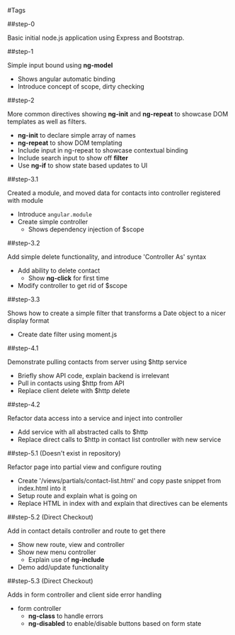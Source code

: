 #Tags

##step-0

Basic initial node.js application using Express and Bootstrap.

##step-1

Simple input bound using **ng-model**

 - Shows angular automatic binding
 - Introduce concept of scope, dirty checking

##step-2

More common directives showing **ng-init** and **ng-repeat** to showcase DOM templates as well as filters.

 - **ng-init** to declare simple array of names
 - **ng-repeat** to show DOM templating
 - Include input in ng-repeat to showcase contextual binding
 - Include search input to show off **filter**
 - Use **ng-if** to show state based updates to UI

##step-3.1

Created a module, and moved data for contacts into controller registered with module

  - Introduce <code>angular.module</code>
  - Create simple controller
    - Shows dependency injection of $scope

##step-3.2

Add simple delete functionality, and introduce 'Controller As' syntax

  - Add ability to delete contact
    - Show **ng-click** for first time
  - Modify controller to get rid of $scope

##step-3.3

Shows how to create a simple filter that transforms a Date object to a nicer display format

  - Create date filter using moment.js

##step-4.1

Demonstrate pulling contacts from server using $http service

  - Briefly show API code, explain backend is irrelevant
  - Pull in contacts using $http from API
  - Replace client delete with $http delete

##step-4.2

Refactor data access into a service and inject into controller

  - Add service with all abstracted calls to $http
  - Replace direct calls to $http in contact list controller with new service

##step-5.1 (Doesn't exist in repository)

Refactor page into partial view and configure routing

  - Create '/views/partials/contact-list.html' and copy paste snippet from index.html into it
  - Setup route and explain what is going on
  - Replace HTML in index with **<ng-view>** and explain that directives can be elements

##step-5.2 (Direct Checkout)

Add in contact details controller and route to get there

  - Show new route, view and controller
  - Show new menu controller
    - Explain use of **ng-include**
  - Demo add/update functionality

##step-5.3 (Direct Checkout)

Adds in form controller and client side error handling

  - form controller
    - **ng-class** to handle errors
    - **ng-disabled** to enable/disable buttons based on form state
